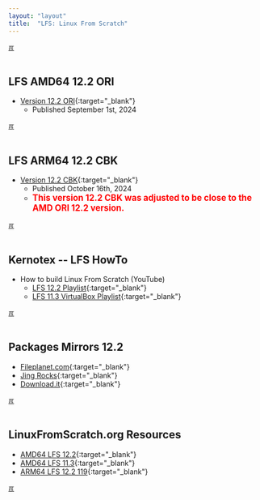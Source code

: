 ```yaml
---
layout: "layout"
title:  "LFS: Linux From Scratch"
---
```


[&#x213C;](#idxXXX)<br id="idx000"><br>
## LFS AMD64 12.2 ORI
* [Version 12.2 ORI](amd64/){:target="_blank"}
  * Published September 1st, 2024

[&#x213C;](#)<br id="idx001"><br>
## LFS ARM64 12.2 CBK
* [Version 12.2 CBK](arm64/){:target="_blank"}
  * Published October 16th, 2024
  * <span style="color:red; font-weight:bold; font-size:larger;">This version 12.2 CBK 
    was adjusted to be close to the AMD ORI 12.2 version.</span>

[&#x213C;](#)<br id="idx002"><br>
## Kernotex -- LFS HowTo
* How to build Linux From Scratch (YouTube)
  * [LFS 12.2 Playlist](https://www.youtube.com/playlist?list=PLyc5xVO2uDsDzdT8lkx430hZ-gY69wgS3){:target="_blank"}
  * [LFS 11.3 VirtualBox Playlist](https://www.youtube.com/playlist?list=PLyc5xVO2uDsB4gJ2dPySvs2eK_roFwKeb){:target="_blank"}

[&#x213C;](#)<br id="idx003"><br>
## Packages Mirrors 12.2
* [Fileplanet.com](https://mirror.fileplanet.com/lfs/pub/lfs/lfs-packages/12.2/){:target="_blank"}
* [Jing Rocks](https://repo.jing.rocks/lfs/lfs-packages/12.2/){:target="_blank"}
* [Download.it](https://mirror.download.it/lfs/pub/lfs/lfs-packages/12.2/){:target="_blank"}

[&#x213C;](#)<br id="idx004"><br>
## LinuxFromScratch.org Resources
* [AMD64 LFS 12.2](https://www.linuxfromscratch.org/lfs/view/12.2/){:target="_blank"}
* [AMD64 LFS 11.3](https://www.linuxfromscratch.org/lfs/view/11.3/){:target="_blank"}
* [ARM64 LFS 12.2 119](https://www.linuxfromscratch.org/~xry111/lfs/view/arm64/){:target="_blank"}

[&#x213C;](#)<br id="idxXXX"><br>


